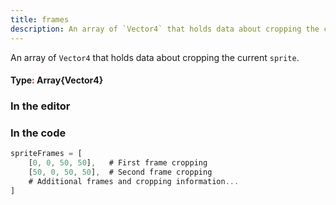 ```yaml
---
title: frames 
description: An array of `Vector4` that holds data about cropping the current `sprite`.
---
```


An array of `Vector4` that holds data about cropping the current `sprite`.

#### Type<span style="color:red;">:</span> Array{Vector4}<br/>

### In the editor


### In the code

```js del={4-6} ins={12} ins="this was inserted" del=/ye[sp]/
spriteFrames = [
    [0, 0, 50, 50],   # First frame cropping 
    [50, 0, 50, 50],  # Second frame cropping 
    # Additional frames and cropping information...
]
```